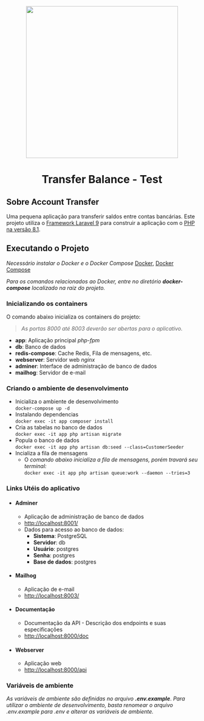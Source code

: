 <p align="center"><img src="https://www.svgrepo.com/show/37299/transfer.svg" width="400"></p>

<div align="center">
    <h1>Transfer Balance - Test</h1>
</div>

## Sobre Account Transfer

Uma pequena aplicação para transferir saldos entre contas bancárias. Este projeto utiliza 
o [Framework Laravel 9](https://laravel.com/docs/9.x) para construir a aplicação com o [PHP na versão 8.1](https://www.php.net/releases/8.1/en.php).

## Executando o Projeto


*Necessário instalar o Docker e o Docker Compose*
[Docker](https://www.docker.com/), [Docker Compose](https://docs.docker.com/compose/install/)

_Para os comandos relacionados ao Docker, entre no diretório **_docker-compose_** localizado na  raiz do projeto._

### Inicializando os containers
O comando abaixo inicializa os containers do projeto:

> _As portas 8000 até 8003 deverão  ser abertas para o aplicativo._

- **app**: Aplicação principal *php-fpm*
- **db**: Banco de dados
- **redis-compose**: Cache Redis, Fila de mensagens, etc.
- **webserver**: Servidor web *nginx*
- **adminer**: Interface de administração de banco de dados
- **mailhog**: Servidor de e-mail



### Criando o ambiente de desenvolvimento
- Inicializa o ambiente de desenvolvimento<br>
```docker-compose up -d```
- Instalando dependencias<br>
```docker exec -it app composer install```
- Cria as tabelas no banco de dados<br>
```docker exec -it app php artisan migrate```
- Popula o banco de dados<br>
```docker exec -it app php artisan db:seed --class=CustomerSeeder```<br>
- Incializa a fila de mensagens<br>
  - O _comando abaixo inicializa a fila de mensagens, porém travará seu terminal:_<br>
  ```docker exec -it app php artisan queue:work --daemon --tries=3```

### Links Utéis do aplicativo

- #### Adminer
  - Aplicação de administração de banco de dados
  - [http://localhost:8001/](http://localhost:8001/)
  - Dados para acesso ao banco de dados:
    - **Sistema**: PostgreSQL
    - **Servidor**: db
    - **Usuário**: postgres
    - **Senha**: postgres
    - **Base de dados**: postgres
    
- #### Mailhog
  - Aplicação de e-mail
  - [http://localhost:8003/](http://localhost:8003/)

- #### Documentação
  - Documentação da API - Descrição dos endpoints e suas especificações
  - [http://localhost:8000/doc ](http://localhost:8000/doc)

- #### Webserver
  - Aplicação web
  - [http://localhost:8000/api](http://localhost:8000/api)


### Variáveis de ambiente

_As variáveis de ambiente são definidas no arquivo **.env.example**_. 
_Para utilizar o ambiente de desenvolvimento, basta renomear o arquivo .env.example para .env e alterar as variáveis de ambiente._

